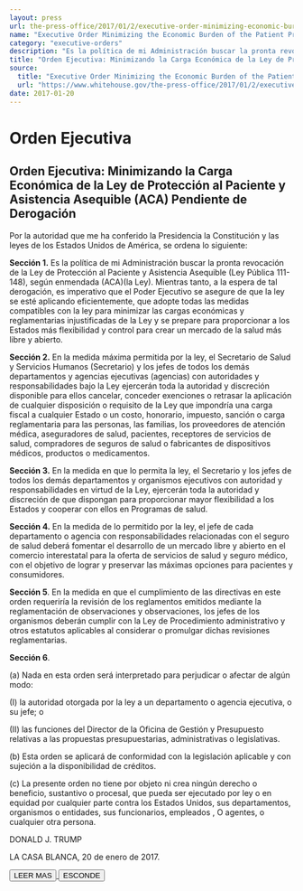 ```yaml
---
layout: press
url: the-press-office/2017/01/2/executive-order-minimizing-economic-burden-patient-protection-and
name: "Executive Order Minimizing the Economic Burden of the Patient Protection and Affordable Care Act Pending Repeal"
category: "executive-orders"
description: "Es la política de mi Administración buscar la pronta revocación de la Ley de Protección al Paciente y Asistencia Asequible (Ley Pública 111-148), según enmendada."
title: "Orden Ejecutiva: Minimizando la Carga Económica de la Ley de Protección al Paciente y Asistencia Asequible (ACA) Pendiente de Derogación"
source:
  title: "Executive Order Minimizing the Economic Burden of the Patient Protection and Affordable Care Act Pending Repeal"
  url: "https://www.whitehouse.gov/the-press-office/2017/01/2/executive-order-minimizing-economic-burden-patient-protection-and"
date: 2017-01-20
---
```


# Orden Ejecutiva


## Orden Ejecutiva: Minimizando la Carga Económica de la Ley de Protección al Paciente y Asistencia Asequible (ACA) Pendiente de Derogación

<div class="content-container">

Por la autoridad que me ha conferido la Presidencia la Constitución y las leyes
de los Estados Unidos de América, se ordena lo siguiente:

**Sección 1.** Es la política de mi Administración buscar la pronta revocación de
la Ley de Protección al Paciente y Asistencia Asequible (Ley Pública 111-148),
según enmendada (ACA)(la Ley). Mientras tanto, a la espera de tal derogación, es
imperativo que el Poder Ejecutivo se asegure de que la ley se esté aplicando
eficientemente, que adopte todas las medidas compatibles con la ley para
minimizar las cargas económicas y reglamentarias injustificadas de la Ley y se
prepare para proporcionar a los Estados más flexibilidad y control para crear
un mercado de la salud más libre y abierto.

**Sección 2.** En la medida máxima permitida por la ley, el Secretario de Salud y
Servicios Humanos (Secretario) y los jefes de todos los demás departamentos y
agencias ejecutivas (agencias) con autoridades y responsabilidades bajo la Ley
ejercerán toda la autoridad y discreción disponible para ellos cancelar,
conceder exenciones o retrasar la aplicación de cualquier disposición o
requisito de la Ley que impondría una carga fiscal a cualquier Estado o un
costo, honorario, impuesto, sanción o carga reglamentaria para las personas,
las familias, los proveedores de atención médica, aseguradores de salud,
pacientes, receptores de servicios de salud, compradores de seguros de salud o
fabricantes de dispositivos médicos, productos o medicamentos.

**Sección 3.** En la medida en que lo permita la ley, el Secretario y los jefes de
todos los demás departamentos y organismos ejecutivos con autoridad y
responsabilidades en virtud de la Ley, ejercerán toda la autoridad y discreción
de que dispongan para proporcionar mayor flexibilidad a los Estados y cooperar
con ellos en Programas de salud.

**Sección 4.** En la medida de lo permitido por la ley, el jefe de cada
departamento o agencia con responsabilidades relacionadas con el seguro de
salud deberá fomentar el desarrollo de un mercado libre y abierto en
el comercio interestatal para la oferta de servicios de salud y seguro médico,
con el objetivo de lograr y preservar las máximas opciones para pacientes y
consumidores.

**Sección 5**. En la medida en que el cumplimiento de las directivas en este orden
requeriría la revisión de los reglamentos emitidos mediante la reglamentación
de observaciones y observaciones, los jefes de los organismos deberán cumplir
con la Ley de Procedimiento administrativo y otros estatutos aplicables al
considerar o promulgar dichas revisiones reglamentarias.

**Sección 6**.

(a) Nada en esta orden será interpretado para perjudicar o afectar
de algún modo:

(I) la autoridad otorgada por la ley a un departamento o agencia ejecutiva, o
su jefe; o

(II) las funciones del Director de la Oficina de Gestión y Presupuesto relativas
a las propuestas presupuestarias, administrativas o legislativas.

(b) Esta orden se aplicará de conformidad con la legislación aplicable y con
sujeción a la disponibilidad de créditos.

(c) La presente orden no tiene por objeto ni crea ningún derecho o beneficio,
sustantivo o procesal, que pueda ser ejecutado por ley o en equidad por
cualquier parte contra los Estados Unidos, sus departamentos, organismos o
entidades, sus funcionarios, empleados , O agentes, o cualquier otra persona.

DONALD J. TRUMP

LA CASA BLANCA, 20 de enero de 2017.

</div>
<a class="expand-collapse-anchor" href="javascript:void(0);">
  <button type="button" class="btn btn-primary content-btn read-more">LEER MAS</button>
  <button type="button" class="btn btn-primary content-btn hide-text">ESCONDE</button>
</a>
